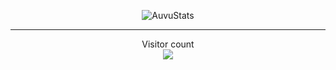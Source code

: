 <p align="center">
  <img src="https://github-readme-stats.vercel.app/api?username=auvu&show_icons=true&theme=dark" alt="AuvuStats" /> 
</p>

---

<p align="center"> 
  Visitor count<br>
  <img src="https://profile-counter.glitch.me/auvu/count.svg" />
</p>
